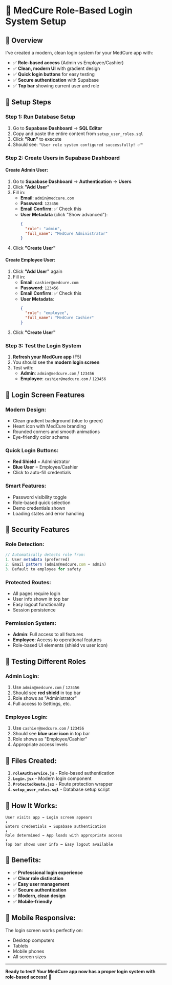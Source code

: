 # 🔐 **MedCure Role-Based Login System Setup**

## 🎯 **Overview**

I've created a modern, clean login system for your MedCure app with:

- ✅ **Role-based access** (Admin vs Employee/Cashier)
- ✅ **Clean, modern UI** with gradient design
- ✅ **Quick login buttons** for easy testing
- ✅ **Secure authentication** with Supabase
- ✅ **Top bar** showing current user and role

## 🚀 **Setup Steps**

### **Step 1: Run Database Setup**

1. Go to **Supabase Dashboard** → **SQL Editor**
2. Copy and paste the entire content from `setup_user_roles.sql`
3. Click **"Run"** to execute
4. Should see: `"User role system configured successfully! ✅"`

### **Step 2: Create Users in Supabase Dashboard**

#### **Create Admin User:**

1. Go to **Supabase Dashboard** → **Authentication** → **Users**
2. Click **"Add User"**
3. Fill in:
   - **Email**: `admin@medcure.com`
   - **Password**: `123456`
   - **Email Confirm**: ✅ Check this
   - **User Metadata** (click "Show advanced"):
     ```json
     {
       "role": "admin",
       "full_name": "MedCure Administrator"
     }
     ```
4. Click **"Create User"**

#### **Create Employee User:**

1. Click **"Add User"** again
2. Fill in:
   - **Email**: `cashier@medcure.com`
   - **Password**: `123456`
   - **Email Confirm**: ✅ Check this
   - **User Metadata**:
     ```json
     {
       "role": "employee",
       "full_name": "MedCure Cashier"
     }
     ```
3. Click **"Create User"**

### **Step 3: Test the Login System**

1. **Refresh your MedCure app** (F5)
2. You should see the **modern login screen**
3. Test with:
   - **Admin**: `admin@medcure.com` / `123456`
   - **Employee**: `cashier@medcure.com` / `123456`

## 🎨 **Login Screen Features**

### **Modern Design:**

- Clean gradient background (blue to green)
- Heart icon with MedCure branding
- Rounded corners and smooth animations
- Eye-friendly color scheme

### **Quick Login Buttons:**

- **Red Shield** = Administrator
- **Blue User** = Employee/Cashier
- Click to auto-fill credentials

### **Smart Features:**

- Password visibility toggle
- Role-based quick selection
- Demo credentials shown
- Loading states and error handling

## 🔐 **Security Features**

### **Role Detection:**

```javascript
// Automatically detects role from:
1. User metadata (preferred)
2. Email pattern (admin@medcure.com = admin)
3. Default to employee for safety
```

### **Protected Routes:**

- All pages require login
- User info shown in top bar
- Easy logout functionality
- Session persistence

### **Permission System:**

- **Admin**: Full access to all features
- **Employee**: Access to operational features
- Role-based UI elements (shield vs user icon)

## 🧪 **Testing Different Roles**

### **Admin Login:**

1. Use `admin@medcure.com` / `123456`
2. Should see **red shield** in top bar
3. Role shows as "Administrator"
4. Full access to Settings, etc.

### **Employee Login:**

1. Use `cashier@medcure.com` / `123456`
2. Should see **blue user icon** in top bar
3. Role shows as "Employee/Cashier"
4. Appropriate access levels

## 🎯 **Files Created:**

1. **`roleAuthService.js`** - Role-based authentication
2. **`Login.jsx`** - Modern login component
3. **`ProtectedRoute.jsx`** - Route protection wrapper
4. **`setup_user_roles.sql`** - Database setup script

## 🔄 **How It Works:**

```
User visits app → Login screen appears
↓
Enters credentials → Supabase authentication
↓
Role determined → App loads with appropriate access
↓
Top bar shows user info → Easy logout available
```

## 🎉 **Benefits:**

- ✅ **Professional login experience**
- ✅ **Clear role distinction**
- ✅ **Easy user management**
- ✅ **Secure authentication**
- ✅ **Modern, clean design**
- ✅ **Mobile-friendly**

## 📱 **Mobile Responsive:**

The login screen works perfectly on:

- Desktop computers
- Tablets
- Mobile phones
- All screen sizes

---

**Ready to test! Your MedCure app now has a proper login system with role-based access! 🎉**
